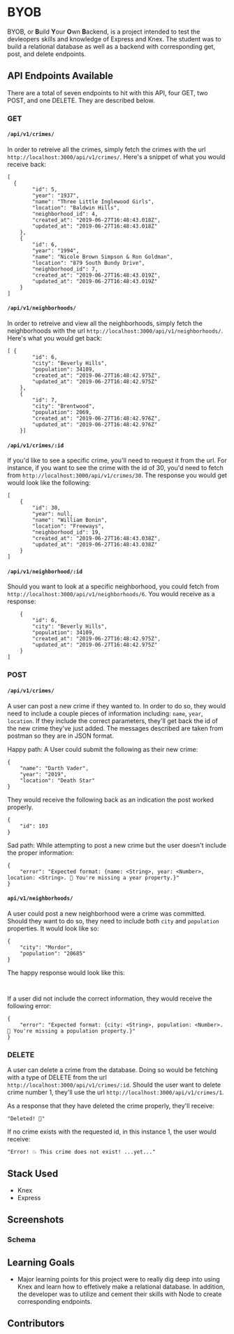 # BYOB

BYOB, or **B**uild **Y**our **O**wn **B**ackend, is a project intended to test the devleopers skills and knowledge of Express and Knex. The student was to build a relational database as well as a backend with corresponding get, post, and delete endpoints.

## API Endpoints Available
There are a total of seven endpoints to hit with this API, four GET, two POST, and one DELETE. They are described below.

### GET

#### `/api/v1/crimes/`

In order to retreive all the crimes, simply fetch the crimes with the url `http://localhost:3000/api/v1/crimes/`. Here's a snippet of what you would receive back:

```
[
  {
        "id": 5,
        "year": "1937",
        "name": "Three Little Inglewood Girls",
        "location": "Baldwin Hills",
        "neighborhood_id": 4,
        "created_at": "2019-06-27T16:48:43.018Z",
        "updated_at": "2019-06-27T16:48:43.018Z"
    },
    {
        "id": 6,
        "year": "1994",
        "name": "Nicole Brown Simpson & Ron Goldman",
        "location": "879 South Bundy Drive",
        "neighborhood_id": 7,
        "created_at": "2019-06-27T16:48:43.019Z",
        "updated_at": "2019-06-27T16:48:43.019Z"
    }
]
```

#### `/api/v1/neighborhoods/`

In order to retreive and view all the neighborhoods, simply fetch the neighborhoods with the url `http://localhost:3000/api/v1/neighborhoods/`. Here's what you would get back:

```
[ {
        "id": 6,
        "city": "Beverly Hills",
        "population": 34109,
        "created_at": "2019-06-27T16:48:42.975Z",
        "updated_at": "2019-06-27T16:48:42.975Z"
    },
    {
        "id": 7,
        "city": "Brentwood",
        "population": 2069,
        "created_at": "2019-06-27T16:48:42.976Z",
        "updated_at": "2019-06-27T16:48:42.976Z"
    }]
```

#### `/api/v1/crimes/:id`

If you'd like to see a specific crime, you'll need to request it from the url. For instance, if you want to see the crime with the id of 30, you'd need to fetch from `http://localhost:3000/api/v1/crimes/30`. The response you would get would look like the following:

```
[
    {
        "id": 30,
        "year": null,
        "name": "William Bonin",
        "location": "Freeways",
        "neighborhood_id": 19,
        "created_at": "2019-06-27T16:48:43.038Z",
        "updated_at": "2019-06-27T16:48:43.038Z"
    }
]
```

#### `/api/v1/neighborhood/:id`

Should you want to look at a specific neighborhood, you could fetch from `http://localhost:3000/api/v1/neighborhoods/6`. You would receive as a response:

```[
    {
        "id": 6,
        "city": "Beverly Hills",
        "population": 34109,
        "created_at": "2019-06-27T16:48:42.975Z",
        "updated_at": "2019-06-27T16:48:42.975Z"
    }
]
```

### POST
#### `/api/v1/crimes/`
A user can post a new crime if they wanted to. In order to do so, they would need to include a couple pieces of information including: `name`, `year`, `location`. If they include the correct parameters, they'll get back the id of the new crime they've just added. The messages described are taken from postman so they are in JSON format.

Happy path:
A User could submit the following as their new crime:

```
{
	"name": "Darth Vader",
	"year": "2019",
	"location": "Death Star"
}
```

They would receive the following back as an indication the post worked properly.

```
{
    "id": 103
}
```

Sad path:
While attempting to post a new crime but the user doesn't include the proper information:

```
{
    "error": "Expected format: {name: <String>, year: <Number>, location: <String>. 🎯 You're missing a year property.}"
}
```

#### `api/v1/neighborhoods/`

A user could post a new neighborhood were a crime was committed. Should they want to do so, they need to include both `city` and `population` properties. It would look like so:

```
{
	"city": "Mordor",
	"population": "20685"
}
```

The happy response would look like this:

```


```

If a user did not include the correct information, they would receive the following error:

```
{
    "error": "Expected format: {city: <String>, population: <Number>. 🎯 You're missing a population property.}"
}
```

### DELETE
A user can delete a crime from the database. Doing so would be fetching with a type of DELETE from the url `http://localhost:3000/api/v1/crimes/:id`. Should the user want to delete crime number 1, they'll use the url `http://localhost:3000/api/v1/crimes/1`. 

As a response that they have deleted the crime properly, they'll receive:

`"Deleted! 🦖"`

If no crime exists with the requested id, in this instance 1, the user would receive:

```
"Error! 💥 This crime does not exist! ...yet..."
```

## Stack Used
- Knex
- Express

## Screenshots


### Schema


## Learning Goals
- Major learning points for this project were to really dig deep into using Knex and learn how to effetively make a relational database. In addition, the developer was to utilize and cement their skills with Node to create corresponding endpoints.

## Contributors
